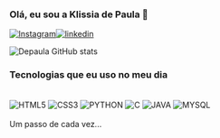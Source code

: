 ### Olá, eu sou a Klissia de Paula 🍒
[![Instagram](https://img.shields.io/badge/Instagram-E4405F?style=for-the-badge&logo=instagram&logoColor=white)](https://instagram.com/depaula_off?igshid=MzNlNGNkZWQ4Mg==)[![linkedin](https://img.shields.io/badge/LinkedIn-0077B5?style=for-the-badge&logo=linkedin&logoColor=white)](https://www.linkedin.com/in/klissia-de-paula-227903231/)

![Depaula GitHub stats](https://github-readme-stats.vercel.app/api?username=Klissiadepaula&show_icons=true&theme=radical)
### Tecnologias que eu uso no meu dia

<div style="display: inline_block"><br/>
  <img align="center" alt="HTML5" src="https://img.shields.io/badge/HTML5-E34F26?style=for-the-badge&logo=html5&logoColor=white"/>
  <img align="center" alt="CSS3" src="https://img.shields.io/badge/CSS3-1572B6?style=for-the-badge&logo=css3&logoColor=white"/>
  <img align="center" alt="PYTHON" src="https://img.shields.io/badge/Python-3776AB?style=for-the-badge&logo=python&logoColor=white "/>
  <img align="center" alt="C" src="https://img.shields.io/badge/C-00599C?style=for-the-badge&logo=c&logoColor=white"/>
  <img align="center" alt="JAVA" src="https://img.shields.io/badge/Java-ED8B00?style=for-the-badge&logo=openjdk&logoColor=white"/>
  <img align="center" alt="MYSQL " src="https://img.shields.io/badge/MySQL-00000F?style=for-the-badge&logo=mysql&logoColor=white"/>
  </div></br>
  Um passo de cada vez...
  
